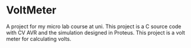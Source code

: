 # VoltMeter
A project for my micro lab course at uni. This project is a C source code with CV AVR and the simulation designed in Proteus. This project is a volt meter for calculating volts.
